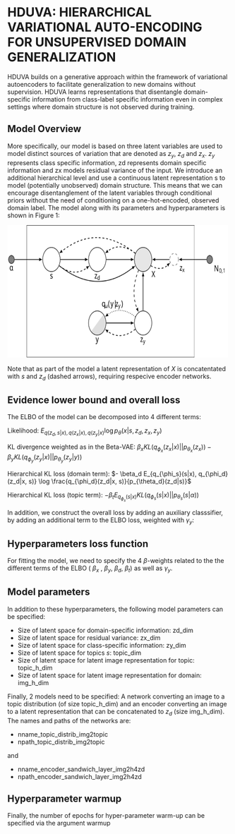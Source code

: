 # HDUVA: HIERARCHICAL VARIATIONAL AUTO-ENCODING FOR UNSUPERVISED DOMAIN GENERALIZATION

HDUVA builds on a generative approach within the framework of variational autoencoders to facilitate generalization to new domains without supervision. HDUVA learns representations that disentangle domain-specific information from class-label specific information even in complex settings where domain structure is not observed during training. 

## Model Overview
More specifically, our model is based on three latent variables are used to model distinct sources of variation that are denoted as $z_y$, $z_d$ and $z_x$. $z_y$ represents class specific information, zd represents domain specific information and zx models residual variance of the input. We introduce an additional hierarchical level and use a continuous latent representation s to model (potentially unobserved) domain structure. This means that we can encourage disentanglement of the latent variables through conditional priors without the need of conditioning on a one-hot-encoded, observed domain label. The model along with its parameters and hyperparameters is shown in Figure 1: 

<img src="figs/tikz_hduva.svg" alt="PGM for HDUVA" style="height: 300px; width:500px;"/>

Note that as part of the model a latent representation of $X$ is concatentated with $s$ and $z_d$ (dashed arrows), requiring respecive encoder networks.

## Evidence lower bound and overall loss
The ELBO of the model can be decomposed into 4 different terms: 

Likelihood: $E_{q(z_d, s|x), q(z_x|x), q(z_y|x)}\log p_{\theta}(x|s, z_d, z_x, z_y)$ 

KL divergence weighted as in the Beta-VAE: $\beta_x KL(q_{\phi_x}(z_x|x)||p_{\theta_x}(z_x)) - \beta_y KL(q_{\phi_y}(z_y|x)||p_{\theta_y}(z_y|y))$ 

Hierarchical KL loss (domain term): $- \beta_d E_{q_{\phi_s}(s|x), q_{\phi_d}(z_d|x, s)} \log \frac{q_{\phi_d}(z_d|x, s)}{p_{\theta_d}(z_d|s)}$

Hierarchical KL loss  (topic term): $-\beta_t E_{q_{\phi_s}(s|x)}KL(q_{\phi_s}(s|x)||p_{\theta_s}(s|\alpha))$

In addition, we construct the overall loss by adding an auxiliary classsifier, by adding an additional term to the ELBO loss, weighted with $\gamma_y$:


## Hyperparameters loss function
For fitting the model, we need to specify the 4 $\beta$-weights related to the the different terms of the ELBO ( $\beta_x$ , $\beta_y$, $\beta_d$, $\beta_t$)  as well as $\gamma_y$. 

## Model parameters
In addition to these hyperparameters, the following model parameters can be specified: 

 - Size of latent space for domain-specific information: zd_dim 
 - Size of latent space for residual variance: zx_dim
 - Size of latent space for class-specific information: zy_dim
 - Size of latent space for topics $s$: topic_dim
 - Size of latent space for latent image representation for topic: topic_h_dim
 - Size of latent space for latent image representation for domain: img_h_dim

Finally, 2 models need to be specified: A network converting an image to a topic distribution (of size topic_h_dim) and an encoder converting an image to a latent representation that can be concatenated to $z_d$ (size img_h_dim). The names and paths of the networks are: 

- nname_topic_distrib_img2topic
- npath_topic_distrib_img2topic

and
- nname_encoder_sandwich_layer_img2h4zd
- npath_encoder_sandwich_layer_img2h4zd


## Hyperparameter warmup
Finally, the number of epochs for hyper-parameter warm-up can be specified via the argument warmup

